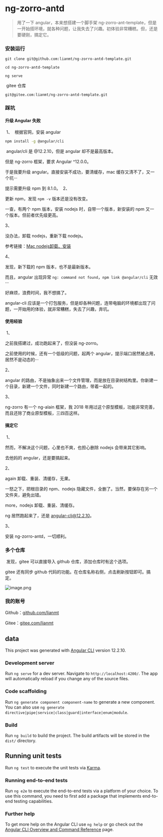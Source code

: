 # ng-zorro-antd

> 用了一下 angular，本来想搭建一个脚手架 ng-zorro-ant-template，但是一开始搭环境，就各种问题，让我失去了兴趣。初体验非常糟糕。但，还是要硬刚，搞定它。
​
### 安装运行 
```
git clone git@github.com:lianmt/ng-zorro-antd-template.git

cd ng-zorro-antd-template

ng serve
```
​
gitee 仓库
```git
git@gitee.com:lianmt/ng-zorro-antd-template.git
```
### 踩坑
#### 升级 Angular 失败
​
1、
​
根据官网，安装 angular

```bash
npm install -g @angular/cli
```
​
angular/cli 是 @12.2.10，但是 angular 却不是最高版本。
​

但是 ng-zorro 框架，要求 Angular ^12.0.0。
​

于是我要升级 angular。直接安装不成功，要清缓存，mac 缓存又清不了，又一个坑···
​

提示需要升级 npm 到 8.1.0。
​
2、
​

更新 npm，发现 `npm -v` 版本还是没有改变。
​

一查，有两个 npm 版本，安装 nodejs 时，自带一个版本，新安装的 npm 又一个版本。但前者优先级更高。
​

3、
​

没办法，卸载 nodejs，重新下载 nodejs。
​

参考链接：[Mac nodejs卸载、安装](https://www.jianshu.com/p/5ce3b80ee000)
​

4、
​

发现，新下载的 npm 版本，也不是最新版本。
​

而且，angular 出现异常 `ng: command not found`，`npm link @angular/cli` 无效···
​

好麻烦，浪费时间，我不想搞了。
​

angular-cli 应该是一个打包服务，但是却各种问题，连带电脑的环境都出现了问题，一开始用的体验，就非常糟糕，失去了兴趣，弃坑。
​

#### 使用经验
​
1、
​

之前我搭建过，成功跑起来了，但没装 ng-zorro。

之前使用的时候，还有一个低级的问题，起两个 angular，提示端口居然被占用，居然不是动态的···
​

2、
​

angular 的路由，不是抽象出来一个文件管理，而是放在目录树结构里。你新建一个目录，新建一个文件，同时新建一个路由，带着一起的。
​

3、
​

ng-zorro 有一个 ng-alain 框架，我 2018 年用过这个原型模板，功能非常完善，而且还除了商业原型模板，三四百这样。
​

#### 搞定它
​
1、
​

然而，不解决这个问题，心里也不爽，也担心删除 nodejs 会带来其它影响。
​

去他妈的 angular，还是要搞起来。
​

2、
​

again 卸载、重装、清缓存，无果。
​

一怒之下，把根目录的 npm、nodejs 隐藏文件，全删了。当然，要保存在另一个文件夹，避免出错。
​

more，nodejs 卸载、重装、清缓存。
​

ng 居然跑起来了，还是 angular-cli@12.2.10。
​

3、
​

安装 ng-zorro-antd，一切顺利。
​
### 多个仓库
​
发现，gitee 可以直接导入 github 仓库，添加仓库时有这个选项。
​

gitee 还有同步 github 代码的功能。在仓库名称右侧，点击刷新按钮即可。搞定。

![image.png](https://cdn.nlark.com/yuque/0/2021/png/103225/1634640849142-723fa2cf-1656-4da8-a583-f2fb5a948d4e.png#clientId=ubcfb4717-ad77-4&from=paste&height=323&id=u45914c68&margin=%5Bobject%20Object%5D&name=image.png&originHeight=248&originWidth=250&originalType=binary&ratio=1&size=13157&status=done&style=none&taskId=u86cf9371-0a22-439c-a988-fa3559df399&width=326)
### 我的账号


Github：[github.com/lianmt](https://github.com/lianmt)

Gitee：[gitee.com/lianmt](https://gitee.com/lianmt)


## data 

This project was generated with [Angular CLI](https://github.com/angular/angular-cli) version 12.2.10.

### Development server

Run `ng serve` for a dev server. Navigate to `http://localhost:4200/`. The app will automatically reload if you change any of the source files.

### Code scaffolding

Run `ng generate component component-name` to generate a new component. You can also use `ng generate directive|pipe|service|class|guard|interface|enum|module`.

### Build

Run `ng build` to build the project. The build artifacts will be stored in the `dist/` directory.

## Running unit tests

Run `ng test` to execute the unit tests via [Karma](https://karma-runner.github.io).

### Running end-to-end tests

Run `ng e2e` to execute the end-to-end tests via a platform of your choice. To use this command, you need to first add a package that implements end-to-end testing capabilities.

### Further help

To get more help on the Angular CLI use `ng help` or go check out the [Angular CLI Overview and Command Reference](https://angular.io/cli) page.
